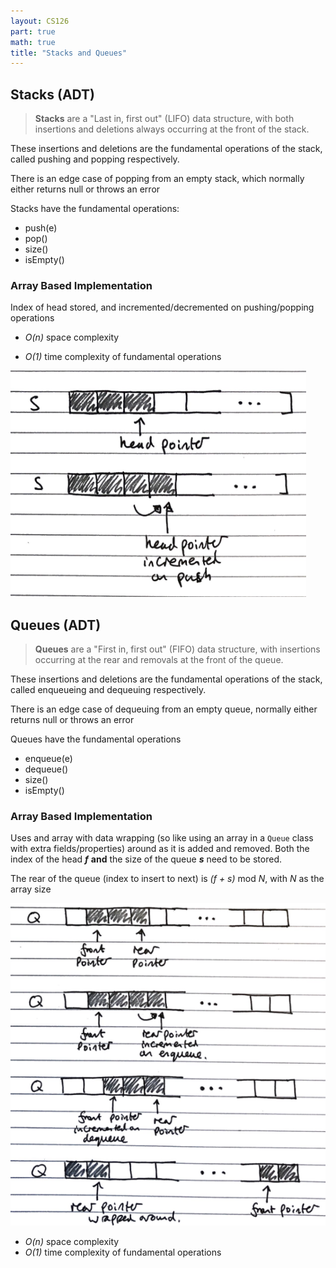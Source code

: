```yaml
---
layout: CS126
part: true
math: true
title: "Stacks and Queues"
---
```



## Stacks (ADT)
> **Stacks** are a "Last in, first out" (LIFO) data structure, with both insertions and deletions always occurring at the front of the stack. 

These insertions and deletions are the fundamental operations of the stack, called pushing and popping respectively.

There is an edge case of popping from an empty stack, which normally either returns null or throws an error

Stacks have the fundamental operations:

- push(e)
- pop()
- size()
- isEmpty()

### Array Based Implementation

Index of head stored, and incremented/decremented on pushing/popping operations

- *O(n)* space complexity

- *O(1)* time complexity of fundamental operations

![stackArrayImplementation](./images/stackArrayImplementation.png)

## Queues (ADT)

> **Queues** are a "First in, first out" (FIFO) data structure, with insertions occurring at the rear and removals at the front of the queue. 

These insertions and deletions are the fundamental operations of the stack, called enqueueing and dequeuing respectively.

There is an edge case of dequeuing from an empty queue, normally either returns null or throws an error

Queues have the fundamental operations

- enqueue(e)
- dequeue()
- size()
- isEmpty()

### Array Based Implementation

Uses and array with data wrapping (so like using an array in a `Queue` class with extra fields/properties) around as it is added and removed. Both the index of the head ***f*** **and** the size of the queue ***s*** need to be stored.

The rear of the queue (index to insert to next) is *(f + s)* mod *N*, with *N* as the array size

![queueArrayImplementation](./images/queueArrayImplementation.png)

- *O(n)* space complexity
- *O(1)* time complexity of fundamental operations
